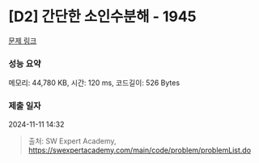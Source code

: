 # [D2] 간단한 소인수분해 - 1945 

[문제 링크](https://swexpertacademy.com/main/code/problem/problemDetail.do?contestProbId=AV5Pl0Q6ANQDFAUq) 

### 성능 요약

메모리: 44,780 KB, 시간: 120 ms, 코드길이: 526 Bytes

### 제출 일자

2024-11-11 14:32



> 출처: SW Expert Academy, https://swexpertacademy.com/main/code/problem/problemList.do